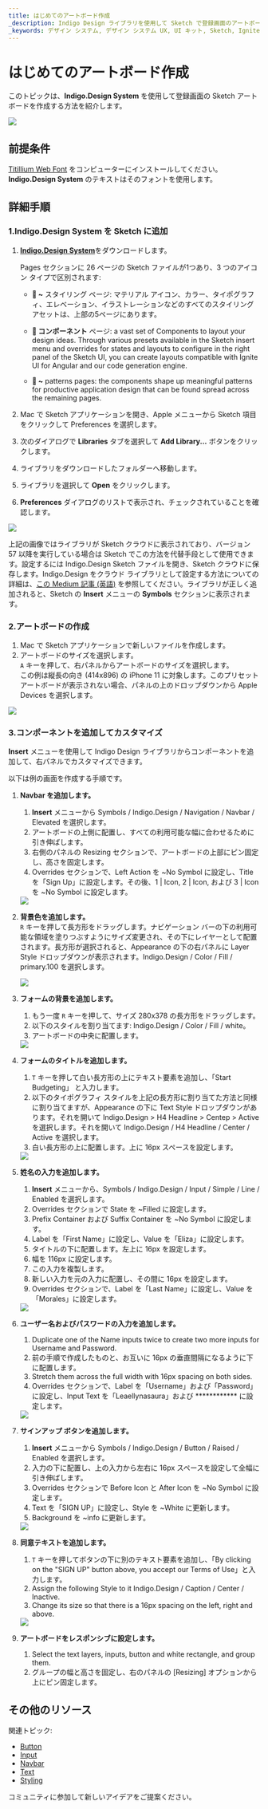 ```yaml
---
title: はじめてのアートボード作成
_description: Indigo Design ライブラリを使用して Sketch で登録画面のアートボードを作成する方法。
_keywords: デザイン システム, デザイン システム UX, UI キット, Sketch, Ignite UI for Angular, Sketch to Angular, Angular, Angular デザイン システム, Sketch からコードをエクスポート, Angular 用のデザイン キット, Sketch HTML, Sketch to HTML, Sketch UI キット
---
```


# はじめてのアートボード作成

このトピックは、**Indigo.Design System** を使用して登録画面の Sketch アートボードを作成する方法を紹介します。

<div class="divider--half"></div>
<img class="responsive-img" src="images/getting-started7.png" srcset="images/getting-started7@2x.png 2x" />
<div class="divider--half"></div>
<div class="divider--half"></div>
<div class="divider--half"></div>
<div class="divider--half"></div>
<div class="divider--half"></div>

## 前提条件

[Titillium Web Font][1] をコンピューターにインストールしてください。**Indigo.Design System** のテキストはそのフォントを使用します。

## 詳細手順

### 1.**Indigo.Design System** を Sketch に追加

1.  [**Indigo.Design System**](https://cloud.indigo.design/home)をダウンロードします。

    Pages セクションに 26 ページの Sketch ファイルが1つあり、3 つのアイコン タイプで区別されます:

    - **🎨 ~** スタイリング ページ: マテリアル アイコン、カラー、タイポグラフィ、エレベーション、イラストレーションなどのすべてのスタイリング アセットは、上部の5ページにあります。

    - **🧩 コンポーネント** ページ: a vast set of Components to layout your design ideas.
      Through various presets available in the Sketch insert menu and overrides for states and layouts to configure in the right panel of the Sketch UI, you can create layouts compatible with Ignite UI for Angular and our code generation engine.

    - **🌆 ~** patterns pages: the components shape up meaningful patterns for productive application design that can be found spread across the remaining pages.

2.  Mac で Sketch アプリケーションを開き、Apple メニューから Sketch 項目をクリックして Preferences を選択します。

3.  次のダイアログで **Libraries** タブを選択して **Add Library...** ボタンをクリックします。

4.  ライブラリをダウンロードしたフォルダーへ移動します。

5.  ライブラリを選択して **Open** をクリックします。

6.  **Preferences** ダイアログのリストで表示され、チェックされていることを確認します。

  <div class="divider--half"></div>
  <img class="responsive-img" src="images/creating_an_artboard_2.png" />
  <div class="divider--half"></div>
  <div class="divider--half"></div>
  <div class="divider--half"></div>
  <div class="divider--half"></div>
  <div class="divider--half"></div>

上記の画像ではライブラリが Sketch クラウドに表示されており、バージョン 57 以降を実行している場合は Sketch でこの方法を代替手段として使用できます。設定するには Indigo.Design Sketch ファイルを開き、Sketch クラウドに保存します。Indigo.Design をクラウド ライブラリとして設定する方法についての詳細は、[この Medium 記事 (英語)](https://medium.com/ignite-ui/using-indigo-design-with-sketch-cloud-libraries-70533bca00f8) を参照してください。ライブラリが正しく追加されると、Sketch の **Insert** メニューの **Symbols** セクションに表示されます。

### 2.アートボードの作成

1.  Mac で Sketch アプリケーションで新しいファイルを作成します。
2.  アートボードのサイズを選択します。  
    `A` キーを押して、右パネルからアートボードのサイズを選択します。  
    この例は縦長の向き (414x896) の iPhone 11 に対象します。このプリセット アートボードが表示されない場合、パネルの上のドロップダウンから Apple Devices を選択します。

  <div class="divider--half"></div>
  <img class="responsive-img" src="images/getting-started-artboard.png" srcset="images/getting-started-artboard@2x.png" />
  <div class="divider--half"></div>
  <div class="divider--half"></div>
  <div class="divider--half"></div>
  <div class="divider--half"></div>
  <div class="divider--half"></div>

### 3.コンポーネントを追加してカスタマイズ

**Insert** メニューを使用して Indigo Design ライブラリからコンポーネントを追加して、右パネルでカスタマイズできます。

以下は例の画面を作成する手順です。

1.  **Navbar を追加します。**

    1.  **Insert** メニューから Symbols / Indigo.Design / Navigation / Navbar / Elevated を選択します。
    2.  アートボードの上側に配置し、すべての利用可能な幅に合わせるために引き伸ばします。
    3.  右側のパネルの Resizing セクションで、アートボードの上部にピン固定し、高さを固定します。
    4.  Overrides セクションで、Left Action を ~No Symbol に設定し、Title を「Sign Up」に設定します。その後、1 | Icon, 2 | Icon, および 3 | Icon を ~No Symbol に設定します。

    <div class="divider--half"></div>
    <img class="responsive-img" src="images/getting-started0.png" srcset="images/getting-started0@2x.png 2x" />
    <div class="divider--half"></div>
    <div class="divider--half"></div>
    <div class="divider--half"></div>
    <div class="divider--half"></div>
    <div class="divider--half"></div>

2.  **背景色を追加します。**  
     `R` キーを押して長方形をドラッグします。ナビゲーション バーの下の利用可能な領域を塗りつぶすようにサイズ変更され、その下にレイヤーとして配置されます。長方形が選択されると、Appearance の下の右パネルに Layer Style ドロップダウンが表示されます。Indigo.Design / Color / Fill / primary.100 を選択します。

    <div class="divider--half"></div>
    <img class="responsive-img" src="images/getting-started1.png" srcset="images/getting-started1@2x.png 2x" />
    <div class="divider--half"></div>
    <div class="divider--half"></div>
    <div class="divider--half"></div>
    <div class="divider--half"></div>
    <div class="divider--half"></div>

3.  **フォームの背景を追加します。**

    1.  もう一度 `R` キーを押して、サイズ 280x378 の長方形をドラッグします。
    2.  以下のスタイルを割り当てます: Indigo.Design / Color / Fill / white。
    3.  アートボードの中央に配置します。

    <div class="divider--half"></div>
    <img class="responsive-img" src="images/getting-started2.png" srcset="images/getting-started2@2x.png 2x" />
    <div class="divider--half"></div>
    <div class="divider--half"></div>
    <div class="divider--half"></div>
    <div class="divider--half"></div>
    <div class="divider--half"></div>

4.  **フォームのタイトルを追加します。**

    1.  `T` キーを押して白い長方形の上にテキスト要素を追加し、「Start Budgeting」 と入力します。
    2.  以下のタイポグラフィ スタイルを上記の長方形に割り当てた方法と同様に割り当てますが、Appearance の下に Text Style ドロップダウンがあります。それを開いて Indigo.Design > H4 Headline > Centeр > Active を選択します。それを開いて Indigo.Design / H4 Headline / Center / Active を選択します。 
    3.  白い長方形の上に配置します。上に 16px スペースを設定します。

    <div class="divider--half"></div>
    <img class="responsive-img" src="images/getting-started3.png" srcset="images/getting-started3@2x.png 2x" />
    <div class="divider--half"></div>
    <div class="divider--half"></div>
    <div class="divider--half"></div>
    <div class="divider--half"></div>
    <div class="divider--half"></div>

5.  **姓名の入力を追加します。**

    1.  **Insert** メニューから、Symbols / Indigo.Design / Input / Simple / Line / Enabled を選択します。
    2.  Overrides セクションで State を ~Filled に設定します。
    3.  Prefix Container および Suffix Container を ~No Symbol に設定します。
    4.  Label を「First Name」に設定し、Value を「Eliza」に設定します。
    5.  タイトルの下に配置します。左上に 16px を設定します。
    6.  幅を 116px に設定します。
    7.  この入力を複製します。
    8.  新しい入力を元の入力に配置し、その間に 16px を設定します。
    9.  Overrides セクションで、Label を「Last Name」に設定し、Value を「Morales」に設定します。

    <div class="divider--half"></div>
    <img class="responsive-img" src="images/getting-started4.png" srcset="images/getting-started4@2x.png 2x" />
    <div class="divider--half"></div>
    <div class="divider--half"></div>
    <div class="divider--half"></div>
    <div class="divider--half"></div>
    <div class="divider--half"></div>

6.  **ユーザー名およびパスワードの入力を追加します。**

    1.  Duplicate one of the Name inputs twice to create two more inputs for Username and Password.
    2.  前の手順で作成したものと、お互いに 16px の垂直間隔になるように下に配置します。
    3.  Stretch them across the full width with 16px spacing on both sides.
    4.  Overrides セクションで、Label を「Username」および「Password」に設定し、Input Text を「Leaellynasaura」および \*\*\*\*\*\*\*\*\*\*\*\* に設定します。

    <div class="divider--half"></div>
    <img class="responsive-img" src="images/getting-started5.png" srcset="images/getting-started5@2x.png 2x" />
    <div class="divider--half"></div>
    <div class="divider--half"></div>
    <div class="divider--half"></div>
    <div class="divider--half"></div>
    <div class="divider--half"></div>

7.  **サインアップ ボタンを追加します。**

    1.  **Insert** メニューから Symbols / Indigo.Design / Button / Raised / Enabled を選択します。
    2.  入力の下に配置し、上の入力から左右に 16px スペースを設定して全幅に引き伸ばします。
    3.  Overrides セクションで Before Icon と After Icon を ~No Symbol に設定します。
    4.  Text を「SIGN UP」に設定し、Style を ~White に更新します。
    5.  Background を ~info に更新します。

    <div class="divider--half"></div>
    <img class="responsive-img" src="images/getting-started6.png" srcset="images/getting-started6@2x.png 2x" />
    <div class="divider--half"></div>
    <div class="divider--half"></div>
    <div class="divider--half"></div>
    <div class="divider--half"></div>
    <div class="divider--half"></div>

8.  **同意テキストを追加します。**

    1.  `T` キーを押してボタンの下に別のテキスト要素を追加し、「By clicking on the "SIGN UP" button above, you accept our Terms of Use」と入力します。
    2.  Assign the following Style to it Indigo.Design / Caption / Center / Inactive.
    3.  Change its size so that there is a 16px spacing on the left, right and above.

    <div class="divider--half"></div>
    <img class="responsive-img" src="images/getting-started7.png" srcset="images/getting-started7@2x.png 2x" />
    <div class="divider--half"></div>
    <div class="divider--half"></div>
    <div class="divider--half"></div>
    <div class="divider--half"></div>
    <div class="divider--half"></div>

9.  **アートボードをレスポンシブに設定します。**
    1.  Select the text layers, inputs, button and white rectangle, and group them.
    2.  グループの幅と高さを固定し、右のパネルの [Resizing] オプションから上にピン固定します。

## その他のリソース

関連トピック:

- [Button](components/button.md)
- [Input](components/input.md)
- [Navbar](components/navbar.md)
- [Text](components/text.md)
- [Styling](style/styling-overview.md)
  <div class="divider--half"></div>

コミュニティに参加して新しいアイデアをご提案ください。



[a-1]: #1-add-the-indigo-design-libraries-in-sketch
[a-2]: #2-create-an-artboard
[a-3]: #3-add-and-customize-components
[1]: https://fonts.google.com/specimen/Titillium+Web
